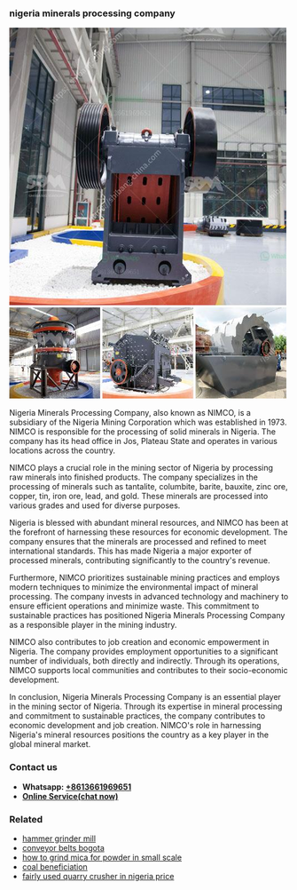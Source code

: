 <h3>nigeria minerals processing company</h3><img src='1708408405.jpg' alt=''><p>Nigeria Minerals Processing Company, also known as NIMCO, is a subsidiary of the Nigeria Mining Corporation which was established in 1973. NIMCO is responsible for the processing of solid minerals in Nigeria. The company has its head office in Jos, Plateau State and operates in various locations across the country.</p><p>NIMCO plays a crucial role in the mining sector of Nigeria by processing raw minerals into finished products. The company specializes in the processing of minerals such as tantalite, columbite, barite, bauxite, zinc ore, copper, tin, iron ore, lead, and gold. These minerals are processed into various grades and used for diverse purposes.</p><p>Nigeria is blessed with abundant mineral resources, and NIMCO has been at the forefront of harnessing these resources for economic development. The company ensures that the minerals are processed and refined to meet international standards. This has made Nigeria a major exporter of processed minerals, contributing significantly to the country's revenue.</p><p>Furthermore, NIMCO prioritizes sustainable mining practices and employs modern techniques to minimize the environmental impact of mineral processing. The company invests in advanced technology and machinery to ensure efficient operations and minimize waste. This commitment to sustainable practices has positioned Nigeria Minerals Processing Company as a responsible player in the mining industry.</p><p>NIMCO also contributes to job creation and economic empowerment in Nigeria. The company provides employment opportunities to a significant number of individuals, both directly and indirectly. Through its operations, NIMCO supports local communities and contributes to their socio-economic development.</p><p>In conclusion, Nigeria Minerals Processing Company is an essential player in the mining sector of Nigeria. Through its expertise in mineral processing and commitment to sustainable practices, the company contributes to economic development and job creation. NIMCO's role in harnessing Nigeria's mineral resources positions the country as a key player in the global mineral market.</p><h3>Contact us</h3><ul><li><strong>Whatsapp:&nbsp;<a href="https://wa.me/8613661969651">+8613661969651</a></strong></li><li><a href="https://swt.shibang-china.com/?git&amp;zhl&amp;nigeria minerals processing company"><strong>Online Service(chat now)</strong></a></li></ul><h3>Related</h3><ul><li><a href='hammer grinder mill.md'>hammer grinder mill</a></li><li><a href='conveyor belts bogota.md'>conveyor belts bogota</a></li><li><a href='how to grind mica for powder in small scale.md'>how to grind mica for powder in small scale</a></li><li><a href='coal beneficiation.md'>coal beneficiation</a></li><li><a href='fairly used quarry crusher in nigeria price.md'>fairly used quarry crusher in nigeria price</a></li></ul>